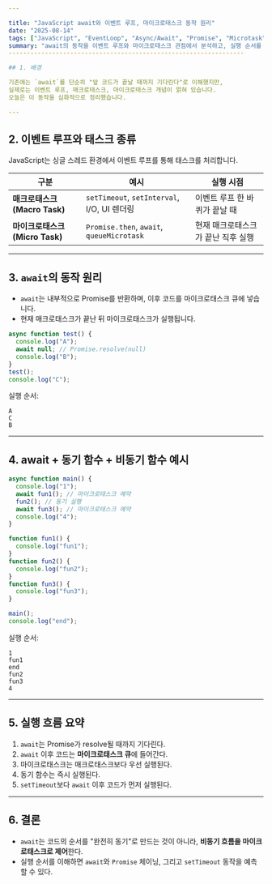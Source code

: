 ```yaml
---

title: "JavaScript await와 이벤트 루프, 마이크로태스크 동작 원리"
date: "2025-08-14"
tags: ["JavaScript", "EventLoop", "Async/Await", "Promise", "Microtask", "Macrotask"]
summary: "await의 동작을 이벤트 루프와 마이크로태스크 관점에서 분석하고, 실행 순서를 예시와 함께 정리"
-----------------------------------------------------------------

## 1. 배경

기존에는 `await`를 단순히 "앞 코드가 끝날 때까지 기다린다"로 이해했지만,
실제로는 이벤트 루프, 매크로태스크, 마이크로태스크 개념이 얽혀 있습니다.
오늘은 이 동작을 심화적으로 정리했습니다.

---
```


## 2. 이벤트 루프와 태스크 종류

JavaScript는 싱글 스레드 환경에서 이벤트 루프를 통해 태스크를 처리합니다.

| 구분                           | 예시                                        | 실행 시점                          |
| ------------------------------ | ------------------------------------------- | ---------------------------------- |
| **매크로태스크(Macro Task)**   | `setTimeout`, `setInterval`, I/O, UI 렌더링 | 이벤트 루프 한 바퀴가 끝날 때      |
| **마이크로태스크(Micro Task)** | `Promise.then`, `await`, `queueMicrotask`   | 현재 매크로태스크가 끝난 직후 실행 |

---

## 3. `await`의 동작 원리

- `await`는 내부적으로 Promise를 반환하며, 이후 코드를 마이크로태스크 큐에 넣습니다.
- 현재 매크로태스크가 끝난 뒤 마이크로태스크가 실행됩니다.

```js
async function test() {
  console.log("A");
  await null; // Promise.resolve(null)
  console.log("B");
}
test();
console.log("C");
```

실행 순서:

```
A
C
B
```

---

## 4. await + 동기 함수 + 비동기 함수 예시

```js
async function main() {
  console.log("1");
  await fun1(); // 마이크로태스크 예약
  fun2(); // 동기 실행
  await fun3(); // 마이크로태스크 예약
  console.log("4");
}

function fun1() {
  console.log("fun1");
}
function fun2() {
  console.log("fun2");
}
function fun3() {
  console.log("fun3");
}

main();
console.log("end");
```

실행 순서:

```
1
fun1
end
fun2
fun3
4
```

---

## 5. 실행 흐름 요약

1. `await`는 Promise가 resolve될 때까지 기다린다.
2. `await` 이후 코드는 **마이크로태스크 큐**에 들어간다.
3. 마이크로태스크는 매크로태스크보다 우선 실행된다.
4. 동기 함수는 즉시 실행된다.
5. `setTimeout`보다 `await` 이후 코드가 먼저 실행된다.

---

## 6. 결론

- `await`는 코드의 순서를 "완전히 동기"로 만드는 것이 아니라,
  **비동기 흐름을 마이크로태스크로 제어**한다.
- 실행 순서를 이해하면 `await`와 `Promise` 체이닝, 그리고 `setTimeout` 동작을 예측할 수 있다.
